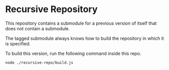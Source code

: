 # Recursive Repository

This repository contains a submodule for a previous version of itself that
does not contain a submodule.

The tagged submodule always knows how to build the repository
in which it is specified.

To build this version, run the following command inside this
repo.
```
node ./recursive-repo/build.js
```